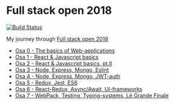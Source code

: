 # Full stack open 2018

[![Build Status](https://travis-ci.org/villeristi/full-stack-open.svg?branch=master)](https://travis-ci.org/villeristi/full-stack-open)

 My journey through [Full stack open 2018](https://fullstackopen.github.io/)

* [Osa 0 - The basics of Web-applications](/osa-0)
* [Osa 1 - React & Javascript basics](/osa-1)
* [Osa 2 - React & Javascript basics, pt.II](/osa-2)
* [Osa 3 - Node, Express, Mongo, Eslint](/osa-3)
* [Osa 4 - Node, Express, Mongo, JWT-auth](/osa-4)
* [Osa 5 - Redux, Jest, ES6](/osa-5)
* [Osa 6 - React-Redux, Async/Await, UI-frameworks](/osa-6)
* [Osa 7 - WebPack, Testing, Typing-systems, Lé Grande Finale](/osa-7)
